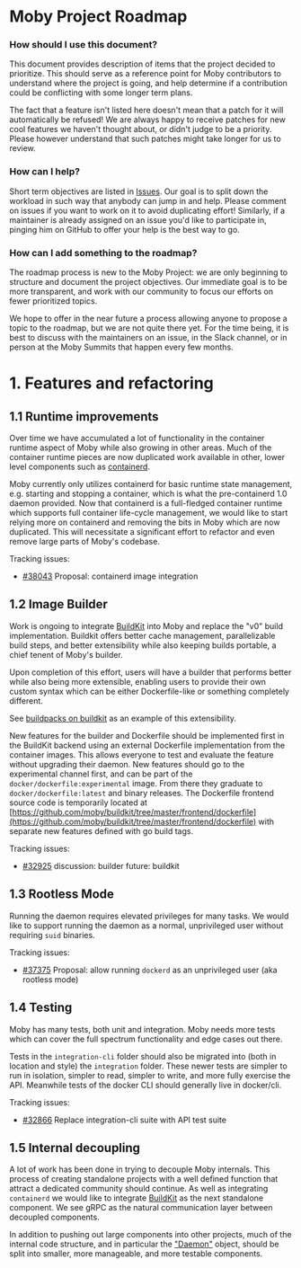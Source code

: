 Moby Project Roadmap
====================

### How should I use this document?

This document provides description of items that the project decided to prioritize. This should
serve as a reference point for Moby contributors to understand where the project is going, and
help determine if a contribution could be conflicting with some longer term plans.

The fact that a feature isn't listed here doesn't mean that a patch for it will automatically be
refused! We are always happy to receive patches for new cool features we haven't thought about,
or didn't judge to be a priority. Please however understand that such patches might take longer
for us to review.

### How can I help?

Short term objectives are listed in
[Issues](https://github.com/moby/moby/issues?q=is%3Aopen+is%3Aissue+label%3Aroadmap). Our
goal is to split down the workload in such way that anybody can jump in and help. Please comment on
issues if you want to work on it to avoid duplicating effort! Similarly, if a maintainer is already
assigned on an issue you'd like to participate in, pinging him on GitHub to offer your help is
the best way to go.

### How can I add something to the roadmap?

The roadmap process is new to the Moby Project: we are only beginning to structure and document the
project objectives. Our immediate goal is to be more transparent, and work with our community to
focus our efforts on fewer prioritized topics.

We hope to offer in the near future a process allowing anyone to propose a topic to the roadmap, but
we are not quite there yet. For the time being, it is best to discuss with the maintainers on an
issue, in the Slack channel, or in person at the Moby Summits that happen every few months.

# 1. Features and refactoring

## 1.1 Runtime improvements

Over time we have accumulated a lot of functionality in the container runtime
aspect of Moby while also growing in other areas. Much of the container runtime
pieces are now duplicated work available in other, lower level components such
as [containerd](https://containerd.io).

Moby currently only utilizes containerd for basic runtime state management, e.g. starting
and stopping a container, which is what the pre-containerd 1.0 daemon provided.
Now that containerd is a full-fledged container runtime which supports full
container life-cycle management, we would like to start relying more on containerd
and removing the bits in Moby which are now duplicated. This will necessitate
a significant effort to refactor and even remove large parts of Moby's codebase.

Tracking issues:

- [#38043](https://github.com/moby/moby/issues/38043) Proposal: containerd image integration

## 1.2 Image Builder

Work is ongoing to integrate [BuildKit](https://github.com/moby/buildkit) into
Moby and replace the "v0" build implementation. Buildkit offers better cache
management, parallelizable build steps, and better extensibility while also
keeping builds portable, a chief tenent of Moby's builder.

Upon completion of this effort, users will have a builder that performs better
while also being more extensible, enabling users to provide their own custom
syntax which can be either Dockerfile-like or something completely different.

See [buildpacks on buildkit](https://github.com/tonistiigi/buildkit-pack) as an
example of this extensibility.

New features for the builder and Dockerfile should be implemented first in the
BuildKit backend using an external Dockerfile implementation from the container
images. This allows everyone to test and evaluate the feature without upgrading
their daemon. New features should go to the experimental channel first, and can be
part of the `docker/dockerfile:experimental` image. From there they graduate to
`docker/dockerfile:latest` and binary releases. The Dockerfile frontend source
code is temporarily located at
[https://github.com/moby/buildkit/tree/master/frontend/dockerfile](https://github.com/moby/buildkit/tree/master/frontend/dockerfile)
with separate new features defined with go build tags.

Tracking issues:

- [#32925](https://github.com/moby/moby/issues/32925) discussion: builder future: buildkit

## 1.3 Rootless Mode

Running the daemon requires elevated privileges for many tasks. We would like to
support running the daemon as a normal, unprivileged user without requiring `suid`
binaries.

Tracking issues:

- [#37375](https://github.com/moby/moby/issues/37375) Proposal: allow running `dockerd` as an unprivileged user (aka rootless mode)

## 1.4 Testing

Moby has many tests, both unit and integration. Moby needs more tests which can
cover the full spectrum functionality and edge cases out there.

Tests in the `integration-cli` folder should also be migrated into (both in
location and style) the `integration` folder. These newer tests are simpler to
run in isolation, simpler to read, simpler to write, and more fully exercise the
API. Meanwhile tests of the docker CLI should generally live in docker/cli.

Tracking issues:

- [#32866](https://github.com/moby/moby/issues/32866) Replace integration-cli suite with API test suite

## 1.5 Internal decoupling

A lot of work has been done in trying to decouple Moby internals. This process of creating
standalone projects with a well defined function that attract a dedicated community should continue.
As well as integrating `containerd` we would like to integrate [BuildKit](https://github.com/moby/buildkit)
as the next standalone component.
We see gRPC as the natural communication layer between decoupled components.

In addition to pushing out large components into other projects, much of the
internal code structure, and in particular the
["Daemon"](https://godoc.org/github.com/docker/docker/daemon#Daemon) object,
should be split into smaller, more manageable, and more testable components.
